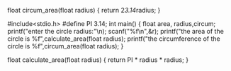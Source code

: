 
float circum_area(float radius)
{
    return 2*3.14*radius;
    }
    
#include<stdio.h>
#define PI 3.14;
int main()
{
float area, radius,circum;
printf("enter the circle radius:"\n);
scanf("%f\n",&r);
printf("the area of the circle is %f",calculate_area(float radius);
printf("the circumference of the circle is %f",circum_area(float radius);
}

float calculate_area(float radius)
{
    return PI * radius * radius;
}
